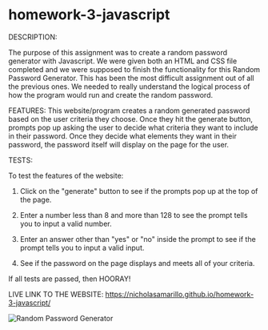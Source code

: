# homework-3-javascript

DESCRIPTION:

The purpose of this assignment was to create a random password generator with Javascript. We were given both an HTML and CSS file completed and we were supposed to finish the functionality for this Random Password Generator. This has been the most difficult assignment out of all the previous ones. We needed to really understand the logical process of how the program would run and create the random password.

FEATURES:
This website/program creates a random generated password based on the user criteria they choose. Once they hit the generate button, prompts pop up asking the user to decide what criteria they want to include in their password. Once they decide what elements they want in their password, the password itself will display on the page for the user.

TESTS:

To test the features of the website:

1. Click on the "generate" button to see if the prompts pop up at the top of the page.

2. Enter a number less than 8 and more than 128 to see the prompt tells you to input a valid number.

3. Enter an answer other than "yes" or "no" inside the prompt to see if the prompt tells you to input a valid input.

4. See if the password on the page displays and meets all of your criteria.

If all tests are passed, then HOORAY!

LIVE LINK TO THE WEBSITE: https://nicholasamarillo.github.io/homework-3-javascript/

![](/assets/finished_hw3.png "Random Password Generator")
